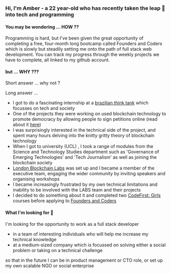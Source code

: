 ### Hi, I'm Amber - a 22 year-old who has recently taken the leap :horse_racing: into tech and programming 

#### You may be wondering ... HOW ?? 

Programming is hard, but I've been given the great opportunity of completing  a free, four-month long bootcamp called Founders and Coders which is slowly but steadily setting me onto the path of full stack web development. 
You can track my progress through the weekly projects we have to complete, all linked to my github account. 

#### but ... WHY ???

Short answer ... why not ? 

Long answer ... 

- I got to do a fascinating internship at a [brazilian think tank](https://itsrio.org/) which focusses on tech and society
- One of the projects they were working on used blockchain technology to promote democracy by allowing people to sign petitions online (read about it [here](https://itsrio.org/en/projetos/mudamos/)) 
- I was surprisingly interested in the technical side of the project, and spent many hours delving into the knitty gritty theory of blockchain technology 
- When I got to university (UCL) , I took a range of modules from the Science and Technology Studies department such as 'Governance of Emerging Technologies' and 'Tech Journalism' as well as joining the blockchain society
- [London Blockchain Labs](https://londonblockchainlabs.com/) was set up and I became a member of the executive team, engaging the wider community by inviting speakers and organising workshops 
- I became increasingly frustrated by my own technical limitations and inability to be involved with the LABS team and their projects 
- I decided to do something about it and completed two [CodeFirst: Girls](https://codefirstgirls.org.uk/) courses before applying to [Founders and Coders](https://www.foundersandcoders.com/)

#### What I'm looking for :eyes:

I'm looking for the opportunity to work as a full stack developer 
- in a team of interesting individuals who will help me increase my technical knowledge
- at a medium-sized company which is focussed on solving either a social problem or taking on a technical challenge 

so that in the future I can be in product management or CTO role, or set up my own scalable NGO or social enterprise 

#### 



<!--
**amberrignell/amberrignell** is a ✨ _special_ ✨ repository because its `README.md` (this file) appears on your GitHub profile.

Here are some ideas to get you started:

- 🔭 I’m currently working on ...
- 🌱 I’m currently learning ...
- 👯 I’m looking to collaborate on ...
- 🤔 I’m looking for help with ...
- 💬 Ask me about ...
- 📫 How to reach me: ...
- 😄 Pronouns: ...
- ⚡ Fun fact: ...
-->
